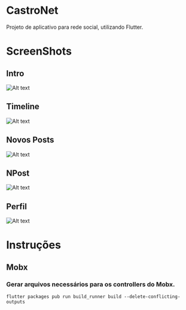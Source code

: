 # CastroNet

Projeto de aplicativo para rede social, utilizando Flutter. 

# ScreenShots
## Intro
![Alt text](/screenshots/001.png?raw=true "Introdução")
## Timeline
![Alt text](/screenshots/002.png?raw=true "Timeline")
## Novos Posts
![Alt text](/screenshots/003.png?raw=true "Novos Posts")
## NPost
![Alt text](/screenshots/004.png?raw=true "Novos Posts")
## Perfil
![Alt text](/screenshots/005.png?raw=true "Perfil")

# Instruções
## Mobx
### Gerar arquivos necessários para os controllers do Mobx.
```
flutter packages pub run build_runner build --delete-conflicting-outputs
```